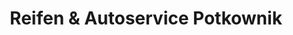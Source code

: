 ---
title: "Reifen & Autoservice Potkownik"
url: /borna/reifen-und-autoservice-potkownik/
shop: Reifen
---